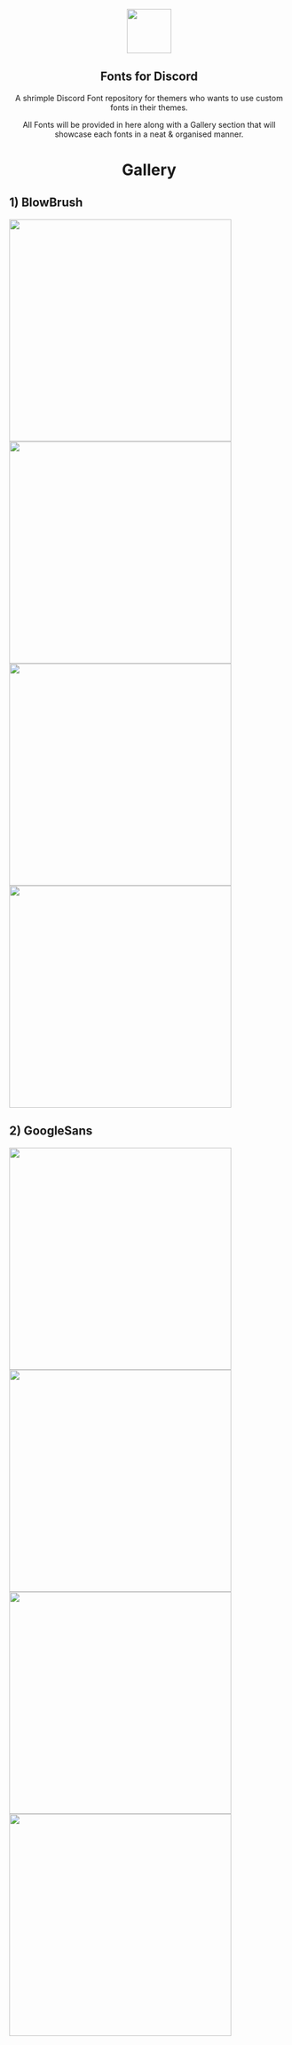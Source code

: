 <p align="center">
    <img src="https://github.com/Rairof/Theme-Fonts/blob/main/assets/Icon.png" width="80" />
    <h2 align="center">Fonts for Discord</h2>
</p>

<p align="center">A shrimple Discord Font repository for themers who wants to use custom fonts in their themes.</p>

<p align="center">All Fonts will be provided in here along with a Gallery section that will showcase each fonts in a neat & organised manner.</p>

<h1 align="center">Gallery</h1>

<h2 align="left">1) BlowBrush</h2>
<p align="left">
<img src="https://github.com/Rairof/Theme-Fonts/blob/main/assets/Blowbrush-1.png" width="400" />
<img src="https://github.com/Rairof/Theme-Fonts/blob/main/assets/Blowbrush-2.png" width="400" />
<img src="https://github.com/Rairof/Theme-Fonts/blob/main/assets/Blowbrush-3.png" width="400" />
<img src="https://github.com/Rairof/Theme-Fonts/blob/main/assets/Blowbrush-4.png" width="400" />
</p>
<h2 align="left">2) GoogleSans</h2>
<p align="left">
<img src="https://github.com/Rairof/Theme-Fonts/blob/main/assets/GoogleSans-1.png"width="400" />
<img src="https://github.com/Rairof/Theme-Fonts/blob/main/assets/GoogleSans-2.png" width="400" />
<img src="https://github.com/Rairof/Theme-Fonts/blob/main/assets/GoogleSans-3.png" width="400" />
<img src="https://github.com/Rairof/Theme-Fonts/blob/main/assets/GoogleSans-4.png" width="400" />
</p>
